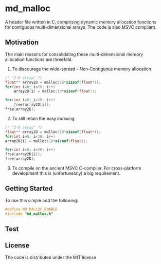 # md_malloc

A header file written in C, comprising dynamic memory allocation functions for contiguous multi-dimensional arrays. The code is also MSVC compliant.

## Motivation

The main reasons for consolidating these multi-dimensional memory allocation functions are threefold. 

1. To discourage the wide-spread  - Non-Contiguous memory allocation
```c
/* "2-D array" */
float** array2D = malloc(20*sizeof(float*));
for(int i=0; i<20; i++)
    array2D[i] = malloc(10*sizeof(float));

for(int i=0; i<20; i++)
    free(array2D[i]);
free(array2D);
```

2. To still retain the easy indexing
```c
/* "2-D array" */
float** array2D = malloc(20*sizeof(float*));
for(int i=0; i<20; i++)
array2D[i] = malloc(10*sizeof(float));

for(int i=0; i<20; i++)
free(array2D[i]);
free(array2D);
```



3. To compile on the ancient MSVC C-compiler. For cross-platform development this is (unfortunetaly) a big requirement.




## Getting Started

To use this simple add the following:

```c
#define MD_MALLOC_ENABLE
#include "md_malloc.h"
```

## Test


## License

The code is distributed under the MIT license

